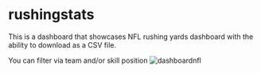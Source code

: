 # rushingstats
This is a dashboard that showcases NFL rushing yards dashboard with the ability to download as a CSV file. 

You can filter via team and/or skill position 
![dashboardnfl](https://github.com/princh13/rushingstats/assets/131398860/01746793-e677-48b6-96bb-6586c368cf81)
